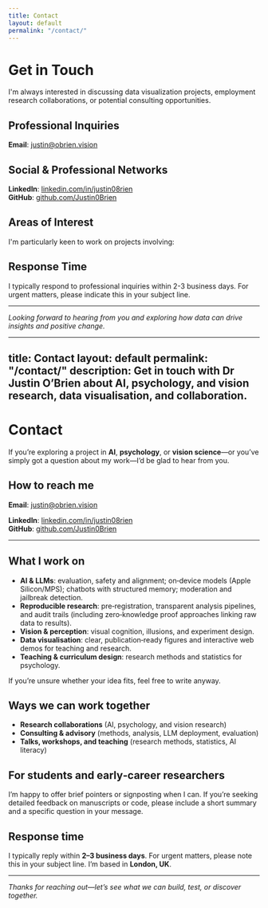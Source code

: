 ```yaml
---
title: Contact
layout: default
permalink: "/contact/"
---
```


# Get in Touch

I'm always interested in discussing data visualization projects, employment research collaborations, or potential consulting opportunities.

## Professional Inquiries


**Email**: [justin@obrien.vision](mailto:justin@obrien.vision)

## Social & Professional Networks

**LinkedIn**: [linkedin.com/in/justin08rien](https://www.linkedin.com/in/justin08rien)  
**GitHub**: [github.com/Justin0Brien](https://github.com/Justin0Brien)

## Areas of Interest

I'm particularly keen to work on projects involving:



## Response Time

I typically respond to professional inquiries within 2-3 business days. For urgent matters, please indicate this in your subject line.

---

*Looking forward to hearing from you and exploring how data can drive insights and positive change.*

---
title: Contact
layout: default
permalink: "/contact/"
description: Get in touch with Dr Justin O’Brien about AI, psychology, and vision research, data visualisation, and collaboration.
---

# Contact

If you’re exploring a project in **AI**, **psychology**, or **vision science**—or you’ve simply got a question about my work—I’d be glad to hear from you.

## How to reach me

**Email**: [justin@obrien.vision](mailto:justin@obrien.vision)

**LinkedIn**: [linkedin.com/in/justin08rien](https://www.linkedin.com/in/justin08rien)  
**GitHub**: [github.com/Justin0Brien](https://github.com/Justin0Brien)

---

## What I work on

- **AI & LLMs**: evaluation, safety and alignment; on‑device models (Apple Silicon/MPS); chatbots with structured memory; moderation and jailbreak detection.
- **Reproducible research**: pre‑registration, transparent analysis pipelines, and audit trails (including zero‑knowledge proof approaches linking raw data to results).
- **Vision & perception**: visual cognition, illusions, and experiment design.
- **Data visualisation**: clear, publication‑ready figures and interactive web demos for teaching and research.
- **Teaching & curriculum design**: research methods and statistics for psychology.

If you’re unsure whether your idea fits, feel free to write anyway.

## Ways we can work together

- **Research collaborations** (AI, psychology, and vision research)
- **Consulting & advisory** (methods, analysis, LLM deployment, evaluation)
- **Talks, workshops, and teaching** (research methods, statistics, AI literacy)

## For students and early‑career researchers

I’m happy to offer brief pointers or signposting when I can. If you’re seeking detailed feedback on manuscripts or code, please include a short summary and a specific question in your message.

## Response time

I typically reply within **2–3 business days**. For urgent matters, please note this in your subject line. I’m based in **London, UK**.

---

*Thanks for reaching out—let’s see what we can build, test, or discover together.*